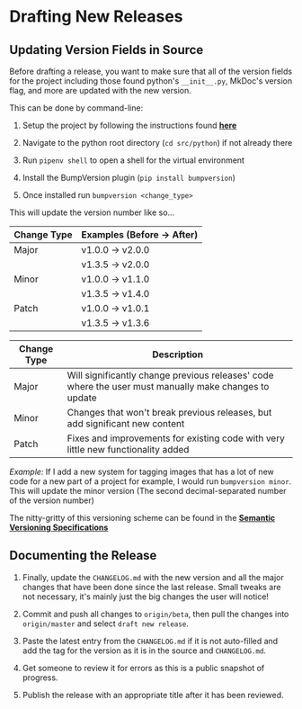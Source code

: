 # Drafting New Releases


## Updating Version Fields in Source

Before drafting a release, you want to make sure that all of the version fields for the project including those found
python's `__init__.py`, MkDoc's version flag, and more are updated with the new version.

This can be done by command-line:

1.  Setup the project by following the instructions found [**here**](./index.md)

2.  Navigate to the python root directory (`cd src/python`) if not already there

3.  Run `pipenv shell` to open a shell for the virtual environment

4.  Install the BumpVersion plugin (`pip install bumpversion`)

5.  Once installed run `bumpversion <change_type>`

This will update the version number like so...

| Change Type | Examples (Before -> After)     |
| ----------- | ------------------------------ |
| Major       | v1.0.0 -> v2.0.0               |
|             | v1.3.5 -> v2.0.0               |
| Minor       | v1.0.0 -> v1.1.0               |
|             | v1.3.5 -> v1.4.0               |
| Patch       | v1.0.0 -> v1.0.1               |
|             | v1.3.5 -> v1.3.6               |

| Change Type | Description                                                                                           |
| ----------- | ----------------------------------------------------------------------------------------------------- |
| Major       | Will significantly change previous releases' code where the user must manually make changes to update |
| Minor       | Changes that won't break previous releases, but add significant new content                           |
| Patch       | Fixes and improvements for existing code with very little new functionality added                     |

*Example:* If I add a new system for tagging images that has a lot of new code for a new part of a project for 
example, I would run `bumpversion minor`. This will update the minor version (The second decimal-separated number 
of the version number)

The nitty-gritty of this versioning scheme can be found in the 
[**Semantic Versioning Specifications**](https://semver.org/)

## Documenting the Release

1.  Finally, update the `CHANGELOG.md` with the new version and all the major changes that have been done since the 
    last release. Small tweaks are not necessary, it's mainly just the big changes the user will notice!
    
2.  Commit and push all changes to `origin/beta`, then pull the changes into `origin/master` and select 
    `draft new release`. 
    
3.  Paste the latest entry from the `CHANGELOG.md` if it is not auto-filled and add the tag for 
    the version as it is in the source and `CHANGELOG.md`.
    
4.  Get someone to review it for errors as this is a public snapshot of progress.

5. Publish the release with an appropriate title after it has been reviewed.
    
    